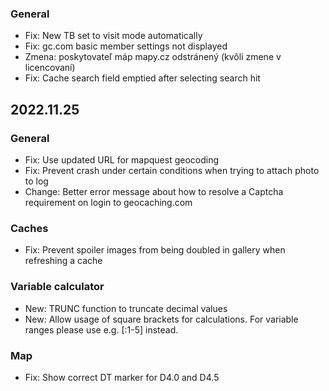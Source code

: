 
### General
- Fix: New TB set to visit mode automatically
- Fix: gc.com basic member settings not displayed
- Zmena: poskytovateľ máp mapy.cz odstránený (kvôli zmene v licencovaní)
- Fix: Cache search field emptied after selecting search hit

## 2022.11.25

### General
- Fix: Use updated URL for mapquest geocoding
- Fix: Prevent crash under certain conditions when trying to attach photo to log
- Change: Better error message about how to resolve a Captcha requirement on login to geocaching.com

### Caches
- Fix: Prevent spoiler images from being doubled in gallery when refreshing a cache

### Variable calculator
- New: TRUNC function to truncate decimal values
- New: Allow usage of square brackets for calculations. For variable ranges please use e.g. \[:1-5\] instead.

### Map
- Fix: Show correct DT marker for D4.0 and D4.5
